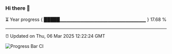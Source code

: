 ### Hi there 👋

⏳ Year progress { █████▁▁▁▁▁▁▁▁▁▁▁▁▁▁▁▁▁▁▁▁▁▁▁▁▁ } 17.68 %

---

⏰ Updated on Thu, 06 Mar 2025 12:22:24 GMT

![Progress Bar CI](https://github.com/code-lakshay/GitHub-Actions-Demo/workflows/Progress%20Bar%20CI/badge.svg)
